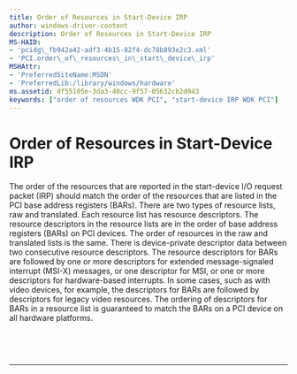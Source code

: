```yaml
---
title: Order of Resources in Start-Device IRP
author: windows-driver-content
description: Order of Resources in Start-Device IRP
MS-HAID:
- 'pcidg\_fb942a42-adf3-4b15-82f4-dc78b893e2c3.xml'
- 'PCI.order\_of\_resources\_in\_start\_device\_irp'
MSHAttr:
- 'PreferredSiteName:MSDN'
- 'PreferredLib:/library/windows/hardware'
ms.assetid: df55105e-3da3-40cc-9f57-05632cb2d043
keywords: ["order of resources WDK PCI", "start-device IRP WDK PCI"]
---
```


# Order of Resources in Start-Device IRP


The order of the resources that are reported in the start-device I/O request packet (IRP) should match the order of the resources that are listed in the PCI base address registers (BARs). There are two types of resource lists, raw and translated. Each resource list has resource descriptors. The resource descriptors in the resource lists are in the order of base address registers (BARs) on PCI devices. The order of resources in the raw and translated lists is the same. There is device-private descriptor data between two consecutive resource descriptors. The resource descriptors for BARs are followed by one or more descriptors for extended message-signaled interrupt (MSI-X) messages, or one descriptor for MSI, or one or more descriptors for hardware-based interrupts. In some cases, such as with video devices, for example, the descriptors for BARs are followed by descriptors for legacy video resources. The ordering of descriptors for BARs in a resource list is guaranteed to match the BARs on a PCI device on all hardware platforms.

 

 


--------------------


